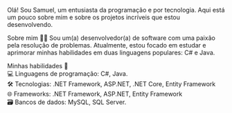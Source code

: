 Olá! Sou Samuel, um entusiasta da programação e por tecnologia. Aqui está um pouco sobre mim e sobre os projetos incríveis que estou desenvolvendo.

Sobre mim 🙋‍♀️
Sou um(a) desenvolvedor(a) de software com uma paixão pela resolução de problemas. 
Atualmente, estou focado em estudar e aprimorar minhas habilidades em duas linguagens populares: C# e Java.


Minhas habilidades 🚀<br>
💻 Linguagens de programação: C#, Java.<br>
🛠️ Tecnologias: .NET Framework, ASP.NET, .NET Core, Entity Framework <br>
🌐 Frameworks: .NET Framework, ASP.NET, Entity Framework <br>
🗃️ Bancos de dados: MySQL, SQL Server.
